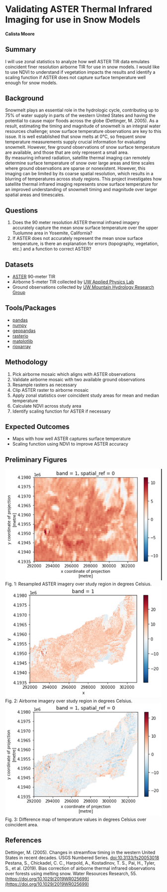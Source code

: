 # Validating ASTER Thermal Infrared Imaging for use in Snow Models
#### Calista Moore

## Summary
I will use zonal statistics to analyze how well ASTER TIR data emulates coincident finer resolution airborne TIR for use in snow models. I would like to use NDVI to understand if vegetation impacts the results and identify a scaling function if ASTER does not capture surface temperature well enough for snow models.

## Background
Snowmelt plays an essential role in the hydrologic cycle, contributing up to 75% of water supply in parts of the western United States and having the potential to cause major floods across the globe (Dettinger, M. 2005). As a result, estimating the timing and magnitude of snowmelt is an integral water resources challenge; snow surface temperature observations are key to this issue. It is well established that snow melts at 0°C, so frequent snow temperature measurements supply crucial information for evaluating snowmelt. However, few ground observations of snow surface temperature are available, and those that are only represent a small area. \
By measuring infrared radiation, satellite thermal imaging can remotely determine surface temperature of snow over large areas and time scales where ground observations are sparse or nonexistent. However, this imaging can be limited by its coarse spatial resolution, which results in a blurring of temperatures across study regions. This project investigates how satellite thermal infrared imaging represents snow surface temperature for an improved understanding of snowmelt timing and magnitude over larger spatial areas and timescales. 

## Questions
1. Does the 90 meter resolution ASTER thermal infrared imagery accurately capture the  mean snow surface temperature over the upper Tuolumne area in Yosemite, California? 
2. If ASTER does not accurately represent the mean snow surface temperature, is there an explanation for errors (topography, vegetation, etc.) and a function to correct ASTER?

## Datasets
* [ASTER](https://asterweb.jpl.nasa.gov/) 90-meter TIR
* Airborne 5-meter TIR collected by [UW Applied Physics Lab](https://www.apl.washington.edu/)
* Ground observations collected by [UW Mountain Hydrology Research Group](http://depts.washington.edu/mtnhydr/index.shtml)

## Tools/Packages
* [pandas](https://pandas.pydata.org/)
* [numpy](https://numpy.org/)
* [geopandas](https://geopandas.org/)
* [rasterio](https://rasterio.readthedocs.io/en/latest/)
* [matplotlib](https://matplotlib.org/stable/index.html)
* [rioxarray](https://corteva.github.io/rioxarray/stable/)

## Methodology
1. Pick airborne mosaic which aligns with ASTER observations
2. Validate airborne mosaic with two available ground observations
3. Resample rasters as necessary
4. Clip ASTER raster to airborne mosaic
5. Apply zonal statistics over coincident study areas for mean and median temperature
6. Calculate NDVI across study area
7. Identify scaling function for ASTER if necessary

## Expected Outcomes
* Maps with how well ASTER captures surface temperature
* Scaling function using NDVI to improve ASTER accuracy

## Preliminary Figures
![resampled aster](./images/aster_resampled_bckgd.PNG)\
Fig. 1: Resampled ASTER imagery over study region in degrees Celsius.
\
![airborne](./images/airborne_bkgd.PNG)\
Fig. 2: Airborne imagery over study region in degrees Celsius.
\
![difference map](./images/diff_map_bkgd.PNG)\
Fig. 3: Difference map of temperature values in degrees Celsius over coincident area.

## References
Dettinger, M. (2005). Changes in streamflow timing in the western United States in recent decades. USGS Numbered Series. [doi:10.3133/fs20053018](doi:10.3133/fs20053018) \
Pestana, S., Chickadel, C. C., Harpold, A., Kostadinov, T. S., Pai, H., Tyler, S., et al. (2019). Bias correction of airborne thermal infrared observations over forests using melting snow. Water Resources Research, 55. [https://doi.org/10.1029/2019WR025699](https://doi.org/10.1029/2019WR025699)